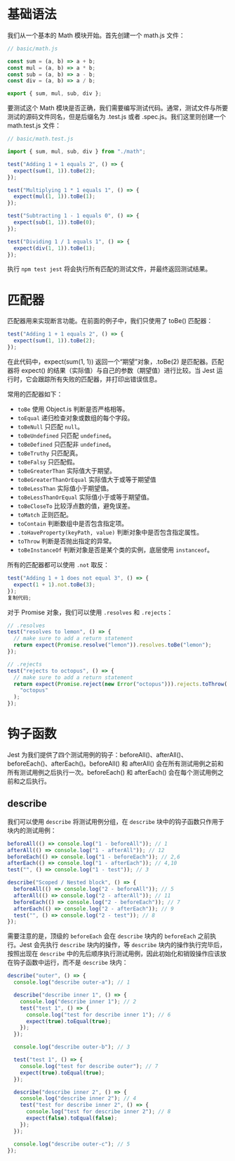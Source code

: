 # 基础语法

我们从一个基本的 Math 模块开始。首先创建一个 math.js 文件：

```js
// basic/math.js

const sum = (a, b) => a + b;
const mul = (a, b) => a * b;
const sub = (a, b) => a - b;
const div = (a, b) => a / b;

export { sum, mul, sub, div };
```

要测试这个 Math 模块是否正确，我们需要编写测试代码。通常，测试文件与所要测试的源码文件同名，但是后缀名为 .test.js 或者 .spec.js。我们这里则创建一个 math.test.js 文件：

```js
// basic/math.test.js

import { sum, mul, sub, div } from "./math";

test("Adding 1 + 1 equals 2", () => {
  expect(sum(1, 1)).toBe(2);
});

test("Multiplying 1 * 1 equals 1", () => {
  expect(mul(1, 1)).toBe(1);
});

test("Subtracting 1 - 1 equals 0", () => {
  expect(sub(1, 1)).toBe(0);
});

test("Dividing 1 / 1 equals 1", () => {
  expect(div(1, 1)).toBe(1);
});
```

执行 `npm test jest` 将会执行所有匹配的测试文件，并最终返回测试结果。

# 匹配器

匹配器用来实现断言功能。在前面的例子中，我们只使用了 toBe() 匹配器：

```js
test("Adding 1 + 1 equals 2", () => {
  expect(sum(1, 1)).toBe(2);
});
```

在此代码中，expect(sum(1, 1)) 返回一个“期望”对象，.toBe(2) 是匹配器。匹配器将 expect() 的结果（实际值）与自己的参数（期望值）进行比较。当 Jest 运行时，它会跟踪所有失败的匹配器，并打印出错误信息。

常用的匹配器如下：

- `toBe` 使用 Object.is 判断是否严格相等。
- `toEqual` 递归检查对象或数组的每个字段。
- `toBeNull` 只匹配 `null`。
- `toBeUndefined` 只匹配 `undefined`。
- `toBeDefined` 只匹配非 `undefined`。
- `toBeTruthy` 只匹配真。
- `toBeFalsy` 只匹配假。
- `toBeGreaterThan` 实际值大于期望。
- `toBeGreaterThanOrEqual` 实际值大于或等于期望值
- `toBeLessThan` 实际值小于期望值。
- `toBeLessThanOrEqual` 实际值小于或等于期望值。
- `toBeCloseTo` 比较浮点数的值，避免误差。
- `toMatch` 正则匹配。
- `toContain` 判断数组中是否包含指定项。
- `.toHaveProperty(keyPath, value)` 判断对象中是否包含指定属性。
- `toThrow` 判断是否抛出指定的异常。
- `toBeInstanceOf` 判断对象是否是某个类的实例，底层使用 `instanceof`。

所有的匹配器都可以使用 `.not` 取反：

```js
test("Adding 1 + 1 does not equal 3", () => {
  expect(1 + 1).not.toBe(3);
});
复制代码;
```

对于 Promise 对象，我们可以使用 `.resolves` 和 `.rejects`：

```js
// .resolves
test("resolves to lemon", () => {
  // make sure to add a return statement
  return expect(Promise.resolve("lemon")).resolves.toBe("lemon");
});

// .rejects
test("rejects to octopus", () => {
  // make sure to add a return statement
  return expect(Promise.reject(new Error("octopus"))).rejects.toThrow(
    "octopus"
  );
});
```

# 钩子函数

Jest 为我们提供了四个测试用例的钩子：beforeAll()、afterAll()、beforeEach()、afterEach()。beforeAll() 和 afterAll() 会在所有测试用例之前和所有测试用例之后执行一次。beforeEach() 和 afterEach() 会在每个测试用例之前和之后执行。

## describe

我们可以使用 `describe` 将测试用例分组，在 `describe` 块中的钩子函数只作用于块内的测试用例：

```js
beforeAll(() => console.log("1 - beforeAll")); // 1
afterAll(() => console.log("1 - afterAll")); // 12
beforeEach(() => console.log("1 - beforeEach")); // 2,6
afterEach(() => console.log("1 - afterEach")); // 4,10
test("", () => console.log("1 - test")); // 3

describe("Scoped / Nested block", () => {
  beforeAll(() => console.log("2 - beforeAll")); // 5
  afterAll(() => console.log("2 - afterAll")); // 11
  beforeEach(() => console.log("2 - beforeEach")); // 7
  afterEach(() => console.log("2 - afterEach")); // 9
  test("", () => console.log("2 - test")); // 8
});
```

需要注意的是，顶级的 `beforeEach` 会在 `describe` 块内的 `beforeEach` 之前执行。Jest 会先执行 `describe` 块内的操作，等 `describe` 块内的操作执行完毕后，按照出现在 `describe` 中的先后顺序执行测试用例，因此初始化和销毁操作应该放在钩子函数中运行，而不是 `describe` 块内：

```js
describe("outer", () => {
  console.log("describe outer-a"); // 1

  describe("describe inner 1", () => {
    console.log("describe inner 1"); // 2
    test("test 1", () => {
      console.log("test for describe inner 1"); // 6
      expect(true).toEqual(true);
    });
  });

  console.log("describe outer-b"); // 3

  test("test 1", () => {
    console.log("test for describe outer"); // 7
    expect(true).toEqual(true);
  });

  describe("describe inner 2", () => {
    console.log("describe inner 2"); // 4
    test("test for describe inner 2", () => {
      console.log("test for describe inner 2"); // 8
      expect(false).toEqual(false);
    });
  });

  console.log("describe outer-c"); // 5
});
```
